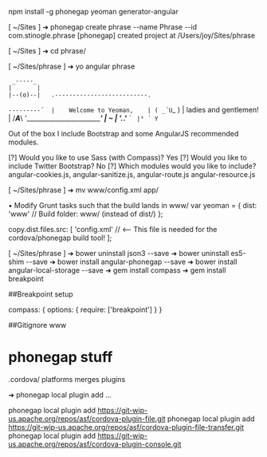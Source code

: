 npm install -g phonegap yeoman generator-angular

[ ~/Sites ]
➜ phonegap create phrase --name Phrase --id com.stinogle.phrase
[phonegap] created project at /Users/joy/Sites/phrase

[ ~/Sites ]
➜ cd phrase/

[ ~/Sites/phrase ]
➜ yo angular phrase

     _-----_
    |       |
    |--(o)--|   .--------------------------.
   `---------´  |    Welcome to Yeoman,    |
    ( _´U`_ )   |   ladies and gentlemen!  |
    /___A___\   '__________________________'
     |  ~  |
   __'.___.'__
 ´   `  |° ´ Y `

Out of the box I include Bootstrap and some AngularJS recommended modules.

[?] Would you like to use Sass (with Compass)? Yes
[?] Would you like to include Twitter Bootstrap? No
[?] Which modules would you like to include? angular-cookies.js, angular-sanitize.js, angular-route.js angular-resource.js

[ ~/Sites/phrase ]
➜ mv www/config.xml app/

 •  Modify Grunt tasks such that the build lands in www/ var yeoman = {
    dist: 'www'     // Build folder: www/ (instead of dist/)
};

copy.dist.files.src: [
    'config.xml'    // <-- This file is needed for the cordova/phonegap build tool!
];
 
[ ~/Sites/phrase ]
➜ bower uninstall json3 --save
➜ bower uninstall es5-shim --save
➜ bower install angular-phonegap --save
➜ bower install angular-local-storage --save
➜ gem install compass
➜ gem install breakpoint

##Breakpoint setup

compass: {
  options: {
    require: ['breakpoint']
  }
}

##Gitignore
www

# phonegap stuff
.cordova/
platforms
merges
plugins

➜ phonegap local plugin add ...

phonegap local plugin add https://git-wip-us.apache.org/repos/asf/cordova-plugin-file.git
phonegap local plugin add https://git-wip-us.apache.org/repos/asf/cordova-plugin-file-transfer.git
phonegap local plugin add https://git-wip-us.apache.org/repos/asf/cordova-plugin-console.git
